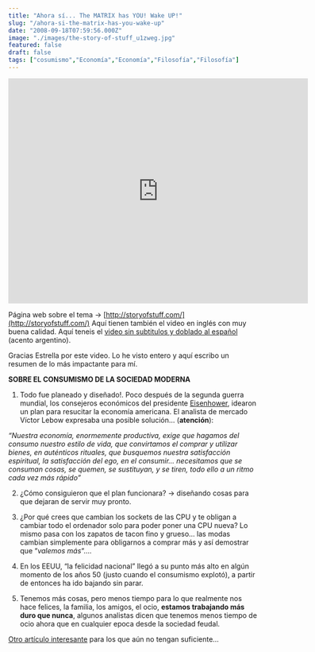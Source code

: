```yaml
---
title: "Ahora sí... The MATRIX has YOU! Wake UP!"
slug: "/ahora-si-the-matrix-has-you-wake-up"
date: "2008-09-18T07:59:56.000Z"
image: "./images/the-story-of-stuff_u1zweg.jpg"
featured: false
draft: false
tags: ["cosumismo","Economía","Economía","Filosofía","Filosofía"]
---
```


<iframe allowfullscreen="" frameborder="0" height="453" src="http://www.youtube.com/embed/gLBE5QAYXp8?feature=oembed" width="604"></iframe>

Página web sobre el tema -> [http://storyofstuff.com/](http://storyofstuff.com/) Aquí tienen también el video en inglés con muy buena calidad. Aquí teneis el [video sin subtitulos y doblado al español](http://video.google.com/videoplay?docid=-5645724531418649230) (acento argentino).

Gracias Estrella por este video. Lo he visto entero y aquí escribo un resumen de lo más impactante para mí.

**SOBRE EL CONSUMISMO DE LA SOCIEDAD MODERNA**

1. Todo fue planeado y diseñado!. Poco después de la segunda guerra mundial, los consejeros económicos del presidente [Eisenhower](http://es.wikipedia.org/wiki/Dwight_David_Eisenhower), idearon un plan para resucitar la economía americana. El analista de mercado Víctor Lebow expresaba una posible solución… (**atención**):

*“Nuestra economía, enormemente productiva, exige que hagamos del consumo nuestro estilo de vida, que convirtamos el comprar y utilizar bienes, en auténticos rituales, que busquemos nuestra satisfacción espiritual, la satisfacción del ego, en el consumir… necesitamos que se consuman cosas, se quemen, se sustituyan, y se tiren, todo ello a un ritmo cada vez más rápido”*

2. ¿Cómo consiguieron que el plan funcionara? -> diseñando cosas para que dejaran de servir muy pronto.

3. ¿Por qué crees que cambian los sockets de las CPU y te obligan a cambiar todo el ordenador solo para poder poner una CPU nueva? Lo mismo pasa con los zapatos de tacon fino y grueso… las modas cambian simplemente para obligarnos a comprar más y así demostrar que “*valemos más*“….

4. En los EEUU, “la felicidad nacional” llegó a su punto más alto en algún momento de los años 50 (justo cuando el consumismo explotó), a partir de entonces ha ido bajando sin parar.

5. Tenemos más cosas, pero menos tiempo para lo que realmente nos hace felices, la familia, los amigos, el ocio, **estamos trabajando más duro que nunca**, algunos analistas dicen que tenemos menos tiempo de ocio ahora que en cualquier epoca desde la sociedad feudal.

[Otro artículo interesante](http://www.ecoportal.net/content/view/full/25845) para los que aún no tengan suficiente…



